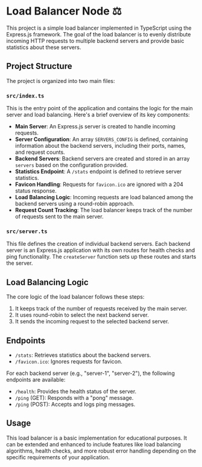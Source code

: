 # Load Balancer Node ⚖️

This project is a simple load balancer implemented in TypeScript using the Express.js framework. The goal of the load balancer is to evenly distribute incoming HTTP requests to multiple backend servers and provide basic statistics about these servers.

## Project Structure

The project is organized into two main files:

### `src/index.ts`

This is the entry point of the application and contains the logic for the main server and load balancing. Here's a brief overview of its key components:

- **Main Server**: An Express.js server is created to handle incoming requests.
- **Server Configuration**: An array `SERVERS_CONFIG` is defined, containing information about the backend servers, including their ports, names, and request counts.
- **Backend Servers**: Backend servers are created and stored in an array `servers` based on the configuration provided.
- **Statistics Endpoint**: A `/stats` endpoint is defined to retrieve server statistics.
- **Favicon Handling**: Requests for `favicon.ico` are ignored with a 204 status response.
- **Load Balancing Logic**: Incoming requests are load balanced among the backend servers using a round-robin approach.
- **Request Count Tracking**: The load balancer keeps track of the number of requests sent to the main server.

### `src/server.ts`

This file defines the creation of individual backend servers. Each backend server is an Express.js application with its own routes for health checks and ping functionality. The `createServer` function sets up these routes and starts the server.

## Load Balancing Logic

The core logic of the load balancer follows these steps:

1. It keeps track of the number of requests received by the main server.
2. It uses round-robin to select the next backend server.
3. It sends the incoming request to the selected backend server.


## Endpoints

- `/stats`: Retrieves statistics about the backend servers.
- `/favicon.ico`: Ignores requests for favicon.

For each backend server (e.g., "server-1", "server-2"), the following endpoints are available:

- `/health`: Provides the health status of the server.
- `/ping` (GET): Responds with a "pong" message.
- `/ping` (POST): Accepts and logs ping messages.

## Usage

This load balancer is a basic implementation for educational purposes. It can be extended and enhanced to include features like load balancing algorithms, health checks, and more robust error handling depending on the specific requirements of your application.
